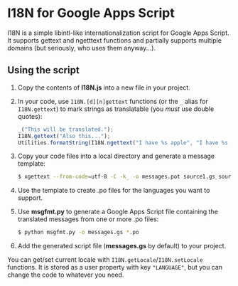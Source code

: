 I18N for Google Apps Script
========

I18N is a simple libintl-like internationalization script for Google Apps Script.
It supports gettext and ngetttext functions and partially supports multiple domains (but seriously, who uses them anyway...).

## Using the script

1. Copy the contents of **I18N.js** into a new file in your project.
2. In your code, use `I18N.[d][n]gettext` functions (or the `_` alias for `I18N.gettext`) to mark strings as translatable (you *must* use double quotes):

    ```javascript
    _("This will be translated.");
    I18N.gettext("Also this...");
    Utilities.formatString(I18N.ngettext("I have %s apple", "I have %s apples", n), n);
    ```

3. Copy your code files into a local directory and generate a message template:

    ```bash
    $ xgettext --from-code=utf-8 -C -k_ -o messages.pot source1.gs source2.gs ui.html ...
    ```

4. Use the template to create .po files for the languages you want to support.
5. Use **msgfmt.py** to generate a Google Apps Script file containing the translated messages from one or more .po files:

    ```bash
    $ python msgfmt.py -o messages.gs *.po
    ```

6. Add the generated script file (<b>messages.gs</b> by default) to your project.

You can get/set current locale with `I18N.getLocale`/`I18N.setLocale` functions. It is stored as a user property with key `"LANGUAGE"`, but you can change the code to whatever you need.
